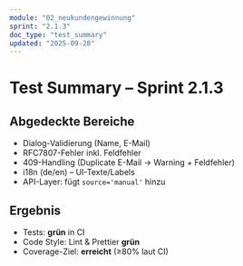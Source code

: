 ```yaml
---
module: "02_neukundengewinnung"
sprint: "2.1.3"
doc_type: "test_summary"
updated: "2025-09-28"
---
```


# Test Summary – Sprint 2.1.3

## Abgedeckte Bereiche
- Dialog-Validierung (Name, E-Mail)
- RFC7807-Fehler inkl. Feldfehler
- 409-Handling (Duplicate E-Mail → Warning + Feldfehler)
- i18n (de/en) – UI-Texte/Labels
- API-Layer: fügt `source='manual'` hinzu

## Ergebnis
- Tests: **grün** in CI
- Code Style: Lint & Prettier **grün**
- Coverage-Ziel: **erreicht** (≥80% laut CI)